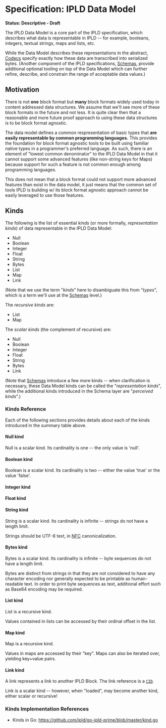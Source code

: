 # Specification: IPLD Data Model

**Status: Descriptive - Draft**

The IPLD Data Model is a core part of the IPLD specification,
which describes what data is representable in IPLD --
for example, booleans, integers, textual strings, maps and lists, etc.

While the Data Model describes these representations in the abstract,
[Codecs](Codecs) specify exactly how these data are transcribed into serialized bytes.
(Another component of the IPLD specifications, [Schemas](../schemas), provide
additional optional tooling on top of the Data Model which can further refine,
describe, and constrain the range of acceptable data values.)

Motivation
----------

There is not **one** block format but **many** block formats widely used today in content 
addressed data structures. We assume that we'll see more of these block formats in the 
future and not less. It is quite clear then that a reasonable and more future proof approach 
to using these data structures is to be block format agnostic.

The data model defines a common respresentation of basic types that **are easily representable
by common programming languages.** This provides the foundation for block format agnostic tools
to be built using familiar native types in a programmer's preferred language. As such, there
is an element of "lowest common denominator" to the IPLD Data Model in that it cannot support
some advanced features (like non-string keys for Maps) because support for such a feature
is not common enough among programming languages.

This does not mean that a block format could not support more advanced features than exist in the 
data model, it just means that the common set of tools IPLD is building w/ its block format 
agnostic approach cannot be easily leveraged to use those features.

Kinds
-----

The following is the list of essential _kinds_ (or more formally, _representation kinds_)
of data representable in the IPLD Data Model:

* Null
* Boolean
* Integer
* Float
* String
* Bytes
* List
* Map
* Link

(Note that we use the term "_kinds_" here to disambiguate this from "_types_",
which is a term we'll use at the [Schemas](../schemas) level.)

The _recursive kinds_ are:

* List
* Map

The _scalar kinds_ (the complement of recursive) are:

* Null
* Boolean
* Integer
* Float
* String
* Bytes
* Link

(Note that [Schemas](../schemas) introduce a few more kinds -- when clarification is necessary,
these Data Model kinds can be called the "_representation kinds_",
while the additional kinds introduced in the Schema layer are "_perceived kinds_".)

### Kinds Reference

Each of the following sections provides details about each of the kinds
introduced in the summary table above.

#### Null kind

Null is a scalar kind.  Its cardinality is one -- the only value is 'null'.

#### Boolean kind

Boolean is a scalar kind.  Its cardinality is two -- either the value 'true' or the value 'false'.

#### Integer kind


#### Float kind


#### String kind

String is a scalar kind.  Its cardinality is infinite -- strings do not have a length limit.

Strings should be UTF-8 text, in [NFC](https://www.unicode.org/reports/tr15/#Norm_Forms) canonicalization.

#### Bytes kind

Bytes is a scalar kind.  Its cardinality is infinite -- byte sequences do not have a length limit.

Bytes are distinct from strings in that they are not considered to have any character encoding nor
generally expected to be printable as human-readable text.
In order to print byte sequences as text, additional effort such as Base64 encoding may be required.

#### List kind

List is a recursive kind.

Values contained in lists can be accessed by their ordinal offset in the list.

#### Map kind

Map is a recursive kind.

Values in maps are accessed by their "key".  Maps can also be iterated over,
yielding key+value pairs.

#### Link kind

A link represents a link to another IPLD Block. The link reference
is a [`CID`](CID.md).

Link is a scalar kind -- however, when "loaded", may become another kind, either scalar or recursive!

### Kinds Implementation References

- Kinds in Go: https://github.com/ipld/go-ipld-prime/blob/master/kind.go
